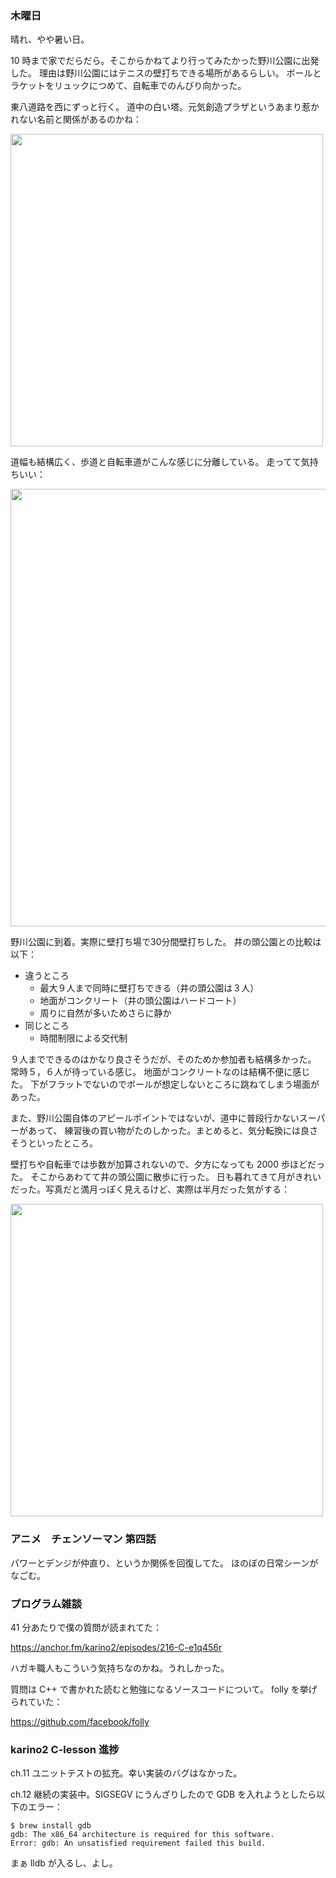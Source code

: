 ### 木曜日

晴れ、やや暑い日。

10 時まで家でだらだら。そこからかねてより行ってみたかった野川公園に出発した。
理由は野川公園にはテニスの壁打ちできる場所があるらしい。
ボールとラケットをリュックにつめて、自転車でのんびり向かった。

東八道路を西にずっと行く。
道中の白い塔。元気創造プラザというあまり惹かれない名前と関係があるのかね：

<img src="https://i.imgur.com/mNJtxtI.jpg" width="500">

道幅も結構広く、歩道と自転車道がこんな感じに分離している。
走ってて気持ちいい：

<img src="https://i.imgur.com/Qs9ewrY.jpg" width="700">

野川公園に到着。実際に壁打ち場で30分間壁打ちした。
井の頭公園との比較は以下：

- 違うところ
    - 最大９人まで同時に壁打ちできる（井の頭公園は３人）
    - 地面がコンクリート（井の頭公園はハードコート）
    - 周りに自然が多いためさらに静か
- 同じところ
    - 時間制限による交代制

９人までできるのはかなり良さそうだが、そのためか参加者も結構多かった。
常時５，６人が待っている感じ。
地面がコンクリートなのは結構不便に感じた。
下がフラットでないのでボールが想定しないところに跳ねてしまう場面があった。

また、野川公園自体のアピールポイントではないが、道中に普段行かないスーパーがあって、
練習後の買い物がたのしかった。まとめると、気分転換には良さそうといったところ。

壁打ちや自転車では歩数が加算されないので、夕方になっても 2000 歩ほどだった。
そこからあわてて井の頭公園に散歩に行った。
日も暮れてきて月がきれいだった。写真だと満月っぽく見えるけど、実際は半月だった気がする：

<img src="https://i.imgur.com/CLHfk1j.jpg" width="500">

### アニメ　チェンソーマン 第四話

パワーとデンジが仲直り、というか関係を回復してた。
ほのぼの日常シーンがなごむ。

### プログラム雑談

41 分あたりで僕の質問が読まれてた：

https://anchor.fm/karino2/episodes/216-C-e1q456r

ハガキ職人もこういう気持ちなのかね。うれしかった。

質問は C++ で書かれた読むと勉強になるソースコードについて。
folly を挙げられていた：

https://github.com/facebook/folly


### karino2 C-lesson 進捗

ch.11 ユニットテストの拡充。幸い実装のバグはなかった。

ch.12 継続の実装中。SIGSEGV にうんざりしたので GDB を入れようとしたら以下のエラー：

```
$ brew install gdb
gdb: The x86_64 architecture is required for this software.
Error: gdb: An unsatisfied requirement failed this build.
```

まぁ lldb が入るし、よし。